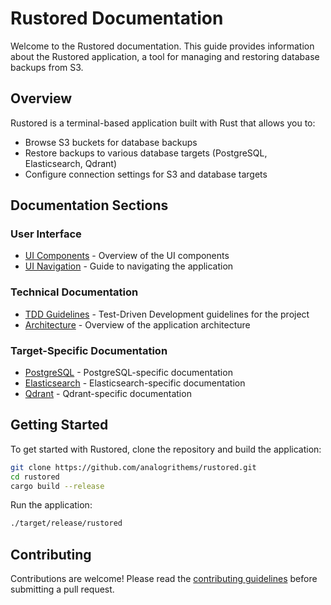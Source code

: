 # Rustored Documentation

Welcome to the Rustored documentation. This guide provides information about the Rustored application, a tool for managing and restoring database backups from S3.

## Overview

Rustored is a terminal-based application built with Rust that allows you to:
- Browse S3 buckets for database backups
- Restore backups to various database targets (PostgreSQL, Elasticsearch, Qdrant)
- Configure connection settings for S3 and database targets

## Documentation Sections

### User Interface
- [UI Components](UI_COMPONENTS.md) - Overview of the UI components
- [UI Navigation](ui/navigation.md) - Guide to navigating the application

### Technical Documentation
- [TDD Guidelines](TDD_GUIDELINES.md) - Test-Driven Development guidelines for the project
- [Architecture](ARCHITECTURE.md) - Overview of the application architecture

### Target-Specific Documentation
- [PostgreSQL](targets/postgres.md) - PostgreSQL-specific documentation
- [Elasticsearch](targets/elasticsearch.md) - Elasticsearch-specific documentation
- [Qdrant](targets/qdrant.md) - Qdrant-specific documentation

## Getting Started

To get started with Rustored, clone the repository and build the application:

```bash
git clone https://github.com/analogrithems/rustored.git
cd rustored
cargo build --release
```

Run the application:

```bash
./target/release/rustored
```

## Contributing

Contributions are welcome! Please read the [contributing guidelines](CONTRIBUTING.md) before submitting a pull request.
